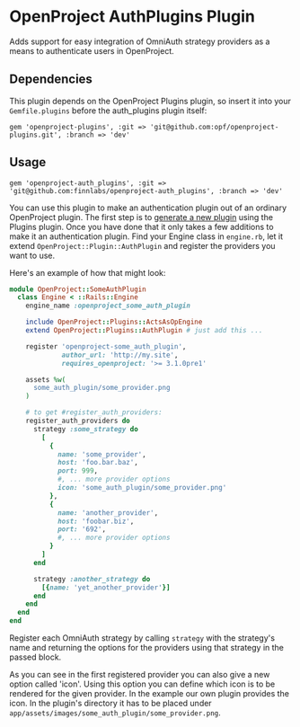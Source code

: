 # OpenProject AuthPlugins Plugin

Adds support for easy integration of OmniAuth strategy providers as a means to authenticate users in OpenProject.

## Dependencies

This plugin depends on the OpenProject Plugins plugin, so insert it into your `Gemfile.plugins` before the auth_plugins plugin itself:

    gem 'openproject-plugins', :git => 'git@github.com:opf/openproject-plugins.git', :branch => 'dev'

## Usage

    gem 'openproject-auth_plugins', :git => 'git@github.com:finnlabs/openproject-auth_plugins', :branch => 'dev'

You can use this plugin to make an authentication plugin out of an ordinary OpenProject plugin.
The first step is to [generate a new plugin](https://github.com/opf/openproject-plugins#generator) using the Plugins plugin.
Once you have done that it only takes a few additions to make it an authentication plugin.
Find your Engine class in `engine.rb`, let it extend `OpenProject::Plugin::AuthPlugin` and register the providers you want to use.

Here's an example of how that might look:

```ruby
module OpenProject::SomeAuthPlugin
  class Engine < ::Rails::Engine
    engine_name :openproject_some_auth_plugin

    include OpenProject::Plugins::ActsAsOpEngine
    extend OpenProject::Plugins::AuthPlugin # just add this ...

    register 'openproject-some_auth_plugin',
             author_url: 'http://my.site',
             requires_openproject: '>= 3.1.0pre1'

    assets %w(
      some_auth_plugin/some_provider.png
    )

    # to get #register_auth_providers:
    register_auth_providers do
      strategy :some_strategy do
        [
          {
            name: 'some_provider',
            host: 'foo.bar.baz',
            port: 999,
            #, ... more provider options
            icon: 'some_auth_plugin/some_provider.png'
          },
          {
            name: 'another_provider',
            host: 'foobar.biz',
            port: '692',
            #, ... more provider options
          }
        ]
      end

      strategy :another_strategy do
        [{name: 'yet_another_provider'}]
      end
    end
  end
end
```

Register each OmniAuth strategy by calling `strategy` with the strategy's name and returning the options for the providers using that strategy in the passed block.

As you can see in the first registered provider you can also give a new option called 'icon'.
Using this option you can define which icon is to be rendered for the given provider.
In the example our own plugin provides the icon. In the plugin's directory it has to be placed under `app/assets/images/some_auth_plugin/some_provider.png`.
